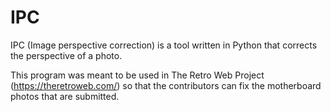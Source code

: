 # IPC
IPC (Image perspective correction) is a tool written in Python that corrects the perspective of a photo.

This program was meant to be used in The Retro Web Project (https://theretroweb.com/) so that the contributors can fix the motherboard photos that are submitted.
